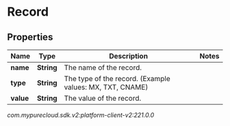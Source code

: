 # Record


## Properties

| Name | Type | Description | Notes |
| ------------ | ------------- | ------------- | ------------- |
| **name** | **String** | The name of the record. |  |
| **type** | **String** | The type of the record. (Example values:  MX, TXT, CNAME) |  |
| **value** | **String** | The value of the record. |  |




_com.mypurecloud.sdk.v2:platform-client-v2:221.0.0_
